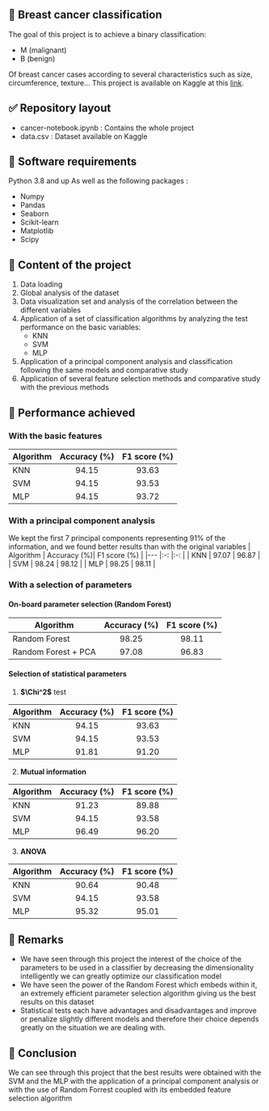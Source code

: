 ## :hospital: Breast cancer classification
The goal of this project is to achieve a binary classification: 
- M (malignant)
- B (benign)

Of breast cancer cases according to several characteristics such as size, circumference, texture... This project is available on Kaggle at this [link](https://www.kaggle.com/uciml/breast-cancer-wisconsin-data).

## :white_check_mark: Repository layout
* cancer-notebook.ipynb : Contains the whole project
* data.csv : Dataset available on Kaggle
## :memo: Software requirements 
Python 3.8 and up
As well as the following packages : 
- Numpy
- Pandas
- Seaborn
- Scikit-learn
- Matplotlib
- Scipy
## :scroll: Content of the project
1. Data loading
2. Global analysis of the dataset
3. Data visualization set and analysis of the correlation between the different variables
4. Application of a set of classification algorithms by analyzing the test performance on the basic variables: 
    - KNN
    - SVM 
    - MLP
5. Application of a principal component analysis and classification following the same models and comparative study
6. Application of several feature selection methods and comparative study with the previous methods

## :straight_ruler: Performance achieved
### With the basic features
|   Algorithm    |   Accuracy (%)|  F1 score (%) |
|---      |:-:        |:-:        |
|   KNN   |   94.15   |   93.63   |
|   SVM   |   94.15   |   93.53   |
|   MLP   |   94.15   |   93.72   |
### With a principal component analysis
We kept the first 7 principal components representing 91% of the information, and we found better results than with the original variables
|   Algorithm    |   Accuracy (%)|  F1 score (%) |
|---      |:-:        |:-:        |
|   KNN   |   97.07   |   96.87   |
|   SVM   |   98.24   |   98.12   |
|   MLP   |   98.25   |   98.11   |
### With a selection of parameters
#### On-board parameter selection (Random Forest)
|   Algorithm    |   Accuracy (%)|  F1 score (%) |
|---      |:-:        |:-:        |
|   Random Forest  |   98.25  |   98.11   |
|   Random Forest + PCA   |   97.08   |   96.83  |
#### Selection of statistical parameters
1) **$\Chi^2$** test

|   Algorithm    |   Accuracy (%)|  F1 score (%) |
|---      |:-:        |:-:        |
|   KNN   |   94.15   |   93.63   |
|   SVM   |   94.15   |   93.53   |
|   MLP   |   91.81   |   91.20   |
2) **Mutual information**

|   Algorithm    |   Accuracy (%)|  F1 score (%) |
|---      |:-:        |:-:        |
|   KNN   |   91.23   |   89.88   |
|   SVM   |   94.15   |   93.58   |
|   MLP   |   96.49   |   96.20   |
3) **ANOVA**

|   Algorithm    |   Accuracy (%)|  F1 score (%) |
|---      |:-:        |:-:        |
|   KNN   |   90.64   |   90.48   |
|   SVM   |   94.15   |   93.58   |
|   MLP   |   95.32   |   95.01   |
## :pushpin: Remarks
- We have seen through this project the interest of the choice of the parameters to be used in a classifier by decreasing the dimensionality intelligently we can greatly optimize our classification model
- We have seen the power of the Random Forest which embeds within it, an extremely efficient parameter selection algorithm giving us the best results on this dataset
- Statistical tests each have advantages and disadvantages and improve or penalize slightly different models and therefore their choice depends greatly on the situation we are dealing with. 
## :page_facing_up: Conclusion
We can see through this project that the best results were obtained with the SVM and the MLP with the application of a principal component analysis or with the use of Random Forrest coupled with its embedded feature selection algorithm 
